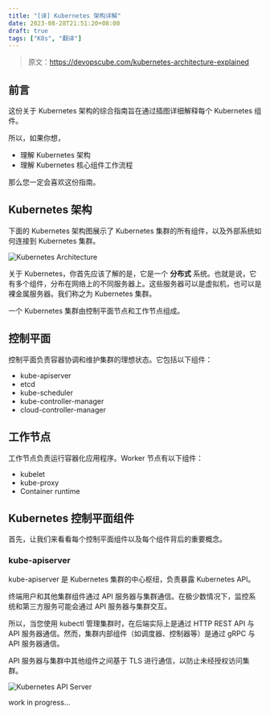 ```yaml
---
title: "[译] Kubernetes 架构详解"
date: 2023-08-28T21:51:20+08:00
draft: true
tags: ["K8s", "翻译"]
---
```

> 原文：https://devopscube.com/kubernetes-architecture-explained
## 前言
这份关于 Kubernetes 架构的综合指南旨在通过插图详细解释每个 Kubernetes 组件。

所以，如果你想，
- 理解 Kubernetes 架构
- 理解 Kubernetes 核心组件工作流程

那么您一定会喜欢这份指南。

## Kubernetes 架构
下面的 Kubernetes 架构图展示了 Kubernetes 集群的所有组件，以及外部系统如何连接到 Kubernetes 集群。

![Kubernetes Architecture](/kubernetes-architecture.png)

关于 Kubernetes，你首先应该了解的是，它是一个 **分布式** 系统。也就是说，它有多个组件，分布在网络上的不同服务器上。这些服务器可以是虚拟机，也可以是裸金属服务器。我们称之为 Kubernetes 集群。

一个 Kubernetes 集群由控制平面节点和工作节点组成。

## 控制平面
控制平面负责容器协调和维护集群的理想状态。它包括以下组件：
- kube-apiserver
- etcd
- kube-scheduler
- kube-controller-manager
- cloud-controller-manager

## 工作节点
工作节点负责运行容器化应用程序。Worker 节点有以下组件：
- kubelet
- kube-proxy
- Container runtime

## Kubernetes 控制平面组件
首先，让我们来看看每个控制平面组件以及每个组件背后的重要概念。

### kube-apiserver
kube-apiserver 是 Kubernetes 集群的中心枢纽，负责暴露 Kubernetes API。

终端用户和其他集群组件通过 API 服务器与集群通信。在极少数情况下，监控系统和第三方服务可能会通过 API 服务器与集群交互。

所以，当您使用 kubectl 管理集群时，在后端实际上是通过 HTTP REST API 与 API 服务器通信。然而，集群内部组件（如调度器、控制器等）是通过 gRPC 与 API 服务器通信。

API 服务器与集群中其他组件之间基于 TLS 进行通信，以防止未经授权访问集群。

![Kubernetes API Server](/kubernetes-apiserver.png)

work in progress...
